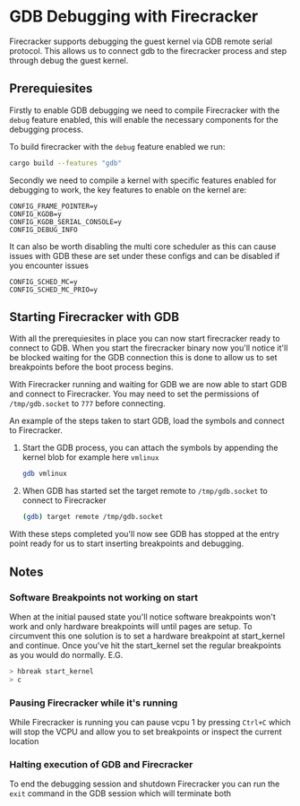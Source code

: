 # GDB Debugging with Firecracker

Firecracker supports debugging the guest kernel via GDB remote serial protocol.
This allows us to connect gdb to the firecracker process and step through debug
the guest kernel.

## Prerequiesites

Firstly to enable GDB debugging we need to compile Firecracker with the `debug`
feature enabled, this will enable the necessary components for the debugging
process.

To build firecracker with the `debug` feature enabled we run:

```bash
cargo build --features "gdb"
```

Secondly we need to compile a kernel with specific features enabled for
debugging to work, the key features to enable on the kernel are:

```
CONFIG_FRAME_POINTER=y
CONFIG_KGDB=y
CONFIG_KGDB_SERIAL_CONSOLE=y
CONFIG_DEBUG_INFO
```

It can also be worth disabling the multi core scheduler as this can cause issues
with GDB these are set under these configs and can be disabled if you encounter
issues

```
CONFIG_SCHED_MC=y
CONFIG_SCHED_MC_PRIO=y
```

## Starting Firecracker with GDB

With all the prerequiesites in place you can now start firecracker ready to
connect to GDB. When you start the firecracker binary now you'll notice it'll be
blocked waiting for the GDB connection this is done to allow us to set
breakpoints before the boot process begins.

With Firecracker running and waiting for GDB we are now able to start GDB and
connect to Firecracker. You may need to set the permissions of `/tmp/gdb.socket`
to `777` before connecting.

An example of the steps taken to start GDB, load the symbols and connect to
Firecracker.

1. Start the GDB process, you can attach the symbols by appending the kernel
   blob for example here `vmlinux`

   ```bash
   gdb vmlinux
   ```

1. When GDB has started set the target remote to `/tmp/gdb.socket` to connect to
   Firecracker

   ```bash
   (gdb) target remote /tmp/gdb.socket
   ```

With these steps completed you'll now see GDB has stopped at the entry point
ready for us to start inserting breakpoints and debugging.

## Notes

### Software Breakpoints not working on start

When at the initial paused state you'll notice software breakpoints won't work
and only hardware breakpoints will until pages are setup. To circumvent this one
solution is to set a hardware breakpoint at start_kernel and continue. Once
you've hit the start_kernel set the regular breakpoints as you would do
normally. E.G.

```bash
> hbreak start_kernel
> c
```

### Pausing Firecracker while it's running

While Firecracker is running you can pause vcpu 1 by pressing `Ctrl+C` which
will stop the VCPU and allow you to set breakpoints or inspect the current
location

### Halting execution of GDB and Firecracker

To end the debugging session and shutdown Firecracker you can run the `exit`
command in the GDB session which will terminate both
